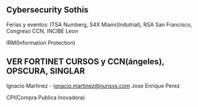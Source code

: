 ## Cybersecurity Sothis
Ferias y eventos: ITSA Numberg, S4X Miami(Indutrial), RSA San Francisco, Congreso CCN, INCIBE Leon

IRM(Information Protection)

## VER FORTINET CURSOS y CCN(ángeles), OPSCURA, SINGLAR

Ignacio Martinez - ignacio.martinez@nunsys.com
Jose Enrique Perez

CPI(Compra Publica Inovadora)